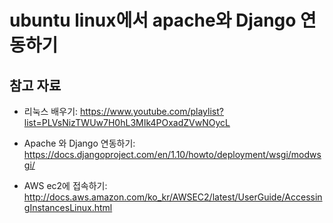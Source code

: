 # ubuntu linux에서 apache와 Django 연동하기

## 참고 자료

- 리눅스 배우기: https://www.youtube.com/playlist?list=PLVsNizTWUw7H0hL3MIk4POxadZVwNOycL

- Apache 와 Django 연동하기: https://docs.djangoproject.com/en/1.10/howto/deployment/wsgi/modwsgi/

- AWS ec2에 접속하기: http://docs.aws.amazon.com/ko_kr/AWSEC2/latest/UserGuide/AccessingInstancesLinux.html
